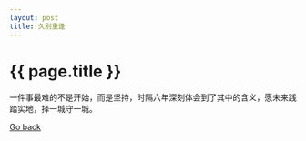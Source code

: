 ```yaml
---
layout: post
title: 久别重逢 
---
```

<h1>{{ page.title }}</h1>
<p>一件事最难的不是开始，而是坚持，时隔六年深刻体会到了其中的含义，愿未来践踏实地，择一城守一城。</p>
<a href="{{ site.baseurl }}/index.html">Go back</a>
